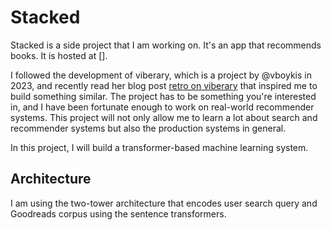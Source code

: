 # Stacked

Stacked is a side project that I am working on. It's an app that recommends books. It is hosted at [].

I followed the development of viberary, which is a project by @vboykis in 2023, and recently read her blog post [retro on viberary](https://vickiboykis.com/2024/01/05/retro-on-viberary/) that inspired me to build something similar. The project has to be something you're interested in, and I have been fortunate enough to work on real-world recommender systems. This project will not only allow me to learn a lot about search and recommender systems but also the production systems in general. 

In this project, I will build a transformer-based machine learning system. 

## Architecture

I am using the two-tower architecture that encodes user search query and Goodreads corpus using the sentence transformers.
